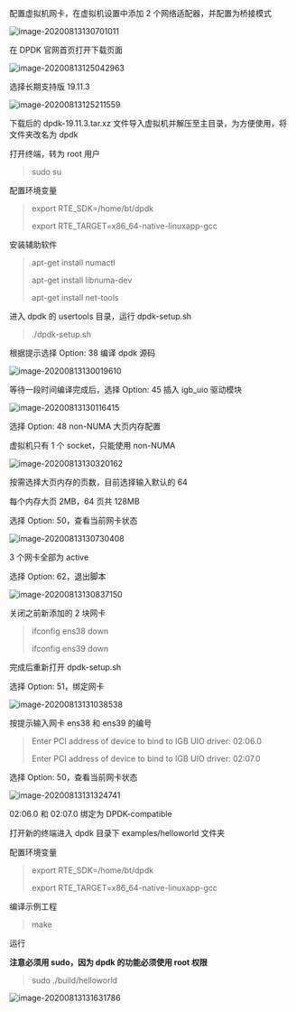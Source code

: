 配置虚拟机网卡，在虚拟机设置中添加 2 个网络适配器，并配置为桥接模式

![image-20200813130701011](ubuntu1804虚拟机安装dpdk开发环境.assets/image-20200813130701011.png)

在 DPDK 官网首页打开下载页面

![image-20200813125042963](ubuntu1804虚拟机安装dpdk开发环境.assets/image-20200813125042963.png)

选择长期支持版 19.11.3

![image-20200813125211559](ubuntu1804虚拟机安装dpdk开发环境.assets/image-20200813125211559.png)

下载后的 dpdk-19.11.3.tar.xz 文件导入虚拟机并解压至主目录，为方便使用，将文件夹改名为 dpdk

打开终端，转为 root 用户

>   sudo su

配置环境变量

>   export RTE_SDK=/home/bt/dpdk
>
>   export RTE_TARGET=x86_64-native-linuxapp-gcc

安装辅助软件

>   apt-get install numactl
>
>   apt-get install libnuma-dev
>
>   apt-get install net-tools

进入 dpdk 的 usertools 目录，运行 dpdk-setup.sh

>   ./dpdk-setup.sh

根据提示选择 Option: 38 编译 dpdk 源码

![image-20200813130019610](ubuntu1804虚拟机安装dpdk开发环境.assets/image-20200813130019610.png)

等待一段时间编译完成后，选择 Option: 45 插入 igb_uio 驱动模块

![image-20200813130116415](ubuntu1804虚拟机安装dpdk开发环境.assets/image-20200813130116415.png)

选择 Option: 48 non-NUMA 大页内存配置

虚拟机只有 1 个 socket，只能使用 non-NUMA

![image-20200813130320162](ubuntu1804虚拟机安装dpdk开发环境.assets/image-20200813130320162.png)

按需选择大页内存的页数，目前选择输入默认的 64

每个内存大页 2MB，64 页共 128MB

选择 Option: 50，查看当前网卡状态

![image-20200813130730408](ubuntu1804虚拟机安装dpdk开发环境.assets/image-20200813130730408.png)

3 个网卡全部为 active

选择 Option: 62，退出脚本

![image-20200813130837150](ubuntu1804虚拟机安装dpdk开发环境.assets/image-20200813130837150.png)

关闭之前新添加的 2 块网卡

>   ifconfig ens38 down
>
>   ifconfig ens39 down

完成后重新打开 dpdk-setup.sh

选择 Option: 51，绑定网卡

![image-20200813131038538](ubuntu1804虚拟机安装dpdk开发环境.assets/image-20200813131038538.png)

按提示输入网卡 ens38 和 ens39 的编号

>   Enter PCI address of device to bind to IGB UIO driver: 02:06.0
>
>   Enter PCI address of device to bind to IGB UIO driver: 02:07.0

选择 Option: 50，查看当前网卡状态

![image-20200813131324741](ubuntu1804虚拟机安装dpdk开发环境.assets/image-20200813131324741.png)

02:06.0 和 02:07.0 绑定为 DPDK-compatible

打开新的终端进入 dpdk 目录下 examples/helloworld 文件夹

配置环境变量

>   export RTE_SDK=/home/bt/dpdk
>
>   export RTE_TARGET=x86_64-native-linuxapp-gcc

编译示例工程

>   make

运行

**注意必须用 sudo，因为 dpdk 的功能必须使用 root 权限**

>   sudo ./build/helloworld

![image-20200813131631786](ubuntu1804虚拟机安装dpdk开发环境.assets/image-20200813131631786.png)